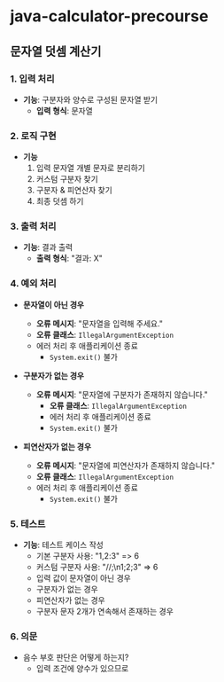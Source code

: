 # java-calculator-precourse

## 문자열 덧셈 계산기

### 1. 입력 처리

- **기능**: 구분자와 양수로 구성된 문자열 받기
    - **입력 형식**: 문자열

### 2. 로직 구현

- **기능**
    1. 입력 문자열 개별 문자로 분리하기
    2. 커스텀 구분자 찾기
    3. 구분자 & 피연산자 찾기
    4. 최종 덧셈 하기

### 3. 출력 처리

- **기능**: 결과 출력
    - **출력 형식**: "결과: X"

### 4. 예외 처리

- **문자열이 아닌 경우**
    - **오류 메시지**: "문자열을 입력해 주세요."
    - **오류 클래스**: `IllegalArgumentException`
    - 에러 처리 후 애플리케이션 종료
        - `System.exit()` 불가

- **구분자가 없는 경우**
    - **오류 메시지**: "문자열에 구분자가 존재하지 않습니다."
        - **오류 클래스**: `IllegalArgumentException`
        - 에러 처리 후 애플리케이션 종료
        - `System.exit()` 불가

- **피연산자가 없는 경우**
    - **오류 메시지**: "문자열에 피연산자가 존재하지 않습니다."
    - **오류 클래스**: `IllegalArgumentException`
    - 에러 처리 후 애플리케이션 종료
        - `System.exit()` 불가

### 5. 테스트

- **기능**: 테스트 케이스 작성
    - 기본 구분자 사용: "1,2:3" => 6
    - 커스텀 구분자 사용: "//;\n1;2;3" => 6
    - 입력 값이 문자열이 아닌 경우
    - 구분자가 없는 경우
    - 피연산자가 없는 경우
    - 구분자 문자 2개가 연속해서 존재하는 경우

### 6. 의문

- 음수 부호 판단은 어떻게 하는지?
    - 입력 조건에 양수가 있으므로